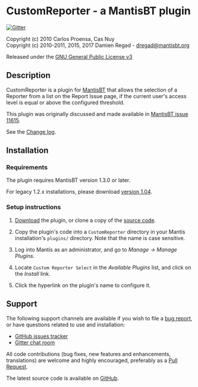 # CustomReporter - a MantisBT plugin

[![Gitter](https://img.shields.io/gitter/room/mantisbt/mantisbt.svg)](https://gitter.im/mantisbt/mantisbt)

Copyright (c) 2010  Carlos Proensa, Cas Nuy  
Copyright (c) 2010-2011, 2015, 2017  Damien Regad - dregad@mantisbt.org

Released under the [GNU General Public License v3](http://opensource.org/licenses/GPL-3.0)


## Description

CustomReporter is a plugin for [MantisBT](http://mantisbt.org) that allows the 
selection of a Reporter from a list on the Report Issue page, if the current
user's access level is equal or above the configured threshold.

This plugin was originally discussed and made available in 
[MantisBT issue 11615](http://www.mantisbt.org/bugs/view.php?id=11615).

See the [Change log](CHANGELOG.md).


## Installation

### Requirements

The plugin requires MantisBT version 1.3.0 or later.

For legacy 1.2.x installations, please download 
[version 1.04](https://github.com/mantisbt-plugins/CustomReporter/releases/tag/v1.04).


### Setup instructions

1. [Download](https://github.com/mantisbt-plugins/CustomReporter/releases/latest) 
   the plugin, or clone a copy of the 
   [source code](https://github.com/mantisbt-plugins/CustomReporter/).

2. Copy the plugin's code into a `CustomReporter` directory in your Mantis 
   installation's `plugins/` directory. Note that the name is case sensitive.
    
3. Log into Mantis as an administrator, and go to _Manage -> Manage Plugins_.

4. Locate `Custom Reporter Select` in the _Available Plugins_ list, and click
   on the _Install_ link.

5. Click the hyperlink on the plugin's name to configure it.


## Support

The following support channels are available if you wish to file a
[bug report](https://github.com/mantisbt-plugins/CustomReporter/issues/new),
or have questions related to use and installation:

  - [GitHub issues tracker](http://github.com/mantisbt-plugins/CustomReporter/issues)
  - [Gitter chat room](https://gitter.im/mantisbt/mantisbt)

All code contributions (bug fixes, new features and enhancements, translations) 
are welcome and highly encouraged, preferably as a
[Pull Request](https://github.com/mantisbt-plugins/CustomReporter/compare).

The latest source code is available on
[GitHub](https://github.com/mantisbt-plugins/CustomReporter).
